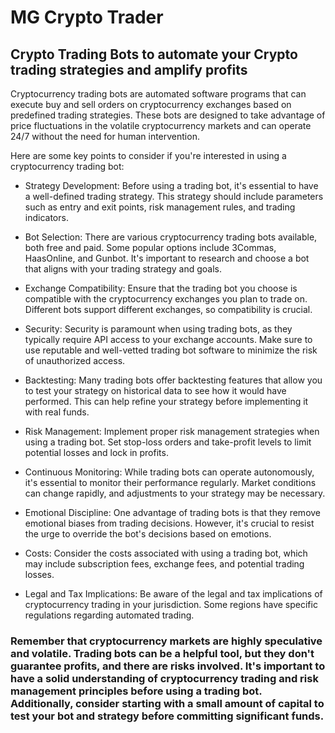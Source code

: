 # MG Crypto Trader
## Crypto Trading Bots to automate your Crypto trading strategies and amplify profits

Cryptocurrency trading bots are automated software programs that can execute buy and sell orders on cryptocurrency exchanges based on predefined trading strategies. These bots are designed to take advantage of price fluctuations in the volatile cryptocurrency markets and can operate 24/7 without the need for human intervention.

Here are some key points to consider if you're interested in using a cryptocurrency trading bot:

- Strategy Development: Before using a trading bot, it's essential to have a well-defined trading strategy. This strategy should include parameters such as entry and exit points, risk management rules, and trading indicators.

- Bot Selection: There are various cryptocurrency trading bots available, both free and paid. Some popular options include 3Commas, HaasOnline, and Gunbot. It's important to research and choose a bot that aligns with your trading strategy and goals.

- Exchange Compatibility: Ensure that the trading bot you choose is compatible with the cryptocurrency exchanges you plan to trade on. Different bots support different exchanges, so compatibility is crucial.

- Security: Security is paramount when using trading bots, as they typically require API access to your exchange accounts. Make sure to use reputable and well-vetted trading bot software to minimize the risk of unauthorized access.

- Backtesting: Many trading bots offer backtesting features that allow you to test your strategy on historical data to see how it would have performed. This can help refine your strategy before implementing it with real funds.

- Risk Management: Implement proper risk management strategies when using a trading bot. Set stop-loss orders and take-profit levels to limit potential losses and lock in profits.

- Continuous Monitoring: While trading bots can operate autonomously, it's essential to monitor their performance regularly. Market conditions can change rapidly, and adjustments to your strategy may be necessary.

- Emotional Discipline: One advantage of trading bots is that they remove emotional biases from trading decisions. However, it's crucial to resist the urge to override the bot's decisions based on emotions.

- Costs: Consider the costs associated with using a trading bot, which may include subscription fees, exchange fees, and potential trading losses.

- Legal and Tax Implications: Be aware of the legal and tax implications of cryptocurrency trading in your jurisdiction. Some regions have specific regulations regarding automated trading.

### Remember that cryptocurrency markets are highly speculative and volatile. Trading bots can be a helpful tool, but they don't guarantee profits, and there are risks involved. It's important to have a solid understanding of cryptocurrency trading and risk management principles before using a trading bot. Additionally, consider starting with a small amount of capital to test your bot and strategy before committing significant funds.
